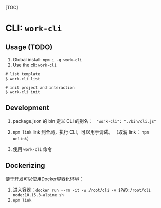 [TOC]

# CLI: `work-cli`

## Usage (TODO)

1. Global install: `npm i -g work-cli`
2. Use the cli: `work-cli`

```SHELL
# list template
$ work-cli list

# init project and interaction
$ work-cli init
```

## Development

1.  package.json 的 bin 定义 CLI 的别名：
    ` "work-cli": "./bin/cli.js"`

2.  `npm link` link 到全局，执行 CLI，可以用于调试。 （取消 link： `npm unlink`）

3. 使用 `work-cli` 命令

## Dockerizing

便于开发可以使用Docker容器化环境：

1. 进入容器：`docker run --rm -it -w /root/cli -v $PWD:/root/cli node:10.15.3-alpine sh`
2. `npm link`
